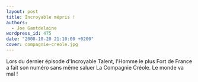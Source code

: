 ```yaml
---
layout: post
title: Incroyable mépris !
authors:
  - Joe Gantdelaine
wordpress_id: 475
date: "2008-10-20 21:10:00 +0200"
cover: compagnie-creole.jpg
---
```


Lors du dernier épisode d'Incroyable Talent, l'Homme le plus Fort de France a
fait son numéro sans même saluer La Compagnie Créole. Le monde va mal !
